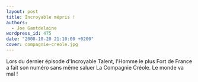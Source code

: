 ```yaml
---
layout: post
title: Incroyable mépris !
authors:
  - Joe Gantdelaine
wordpress_id: 475
date: "2008-10-20 21:10:00 +0200"
cover: compagnie-creole.jpg
---
```


Lors du dernier épisode d'Incroyable Talent, l'Homme le plus Fort de France a
fait son numéro sans même saluer La Compagnie Créole. Le monde va mal !
